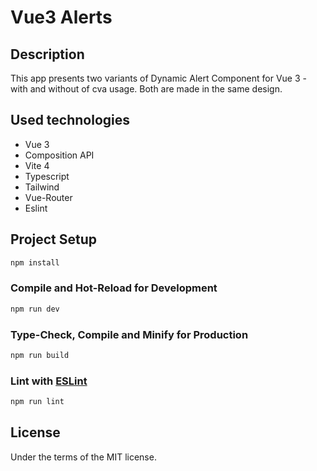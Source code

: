 # Vue3 Alerts

## Description

This app presents two variants of Dynamic Alert Component for Vue 3 - with and without of cva usage. Both are made in the same design.

## Used technologies

- Vue 3
- Composition API
- Vite 4
- Typescript
- Tailwind
- Vue-Router
- Eslint

## Project Setup

```sh
npm install
```

### Compile and Hot-Reload for Development

```sh
npm run dev
```

### Type-Check, Compile and Minify for Production

```sh
npm run build
```

### Lint with [ESLint](https://eslint.org/)

```sh
npm run lint
```

## License

Under the terms of the MIT license.
